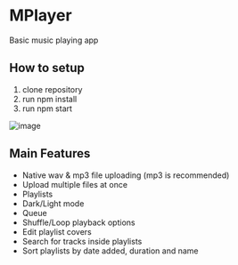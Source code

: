 # MPlayer
Basic music playing app

## How to setup
1. clone repository
2. run npm install 
3. run npm start

![image](https://user-images.githubusercontent.com/88730475/174505719-0b437519-b071-4764-9d7c-cbf0e5e132d8.png)

## Main Features
* Native wav & mp3 file uploading (mp3 is recommended)  
* Upload multiple files at once
* Playlists
* Dark/Light mode
* Queue
* Shuffle/Loop playback options
* Edit playlist covers
* Search for tracks inside playlists
* Sort playlists by date added, duration and name 

